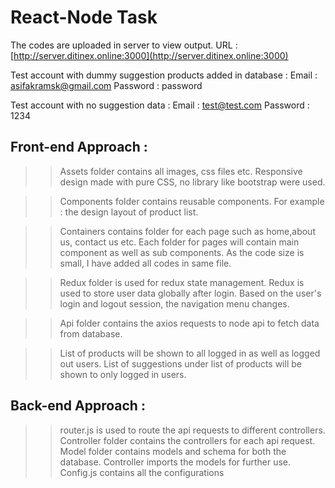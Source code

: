 # React-Node Task

The codes are uploaded in server to view output. 
URL : [http://server.ditinex.online:3000](http://server.ditinex.online:3000)

Test account with dummy suggestion products added in database :
Email : asifakramsk@gmail.com
Password : password

Test account with no suggestion data :
Email : test@test.com
Password : 1234

## Front-end Approach :

>> Assets folder contains all images, css files etc. Responsive design made with pure CSS, no library like bootstrap were used.

>> Components folder contains reusable components. For example : the design layout of product list.

>> Containers contains folder for each page such as home,about us, contact us etc. Each folder for pages will contain main component as well as sub components. As the code size is small, I have added all codes in same file.

>> Redux folder is used for redux state management. Redux is used to store user data globally after login. Based on the user's login and logout session, the navigation menu changes.

>> Api folder contains the axios requests to node api to fetch data from database.

>> List of products will be shown to all logged in as well as logged out users. List of suggestions under list of products will be shown to only logged in users.


## Back-end Approach :

>> router.js is used to route the api requests to different controllers.
>> Controller folder contains the controllers for each api request.
>> Model folder contains models and schema for both the database. Controller imports the models for further use.
>> Config.js contains all the configurations
